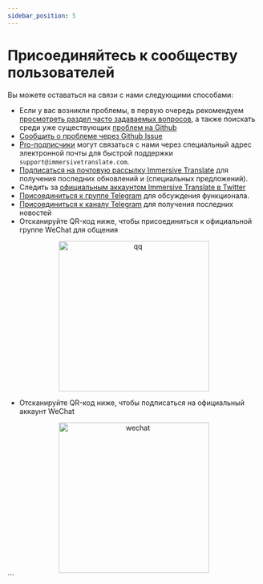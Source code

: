 ```yaml
---
sidebar_position: 5
---
```


# Присоединяйтесь к сообществу пользователей

Вы можете оставаться на связи с нами следующими способами:

- Если у вас возникли проблемы, в первую очередь рекомендуем [просмотреть раздел часто задаваемых вопросов](/docs/faq/), а также поискать среди уже существующих [проблем на Github](https://github.com/immersive-translate/immersive-translate/issues/)
- [Сообщить о проблеме через Github Issue](https://github.com/immersive-translate/immersive-translate/issues/)
- [Pro-подписчики](https://immersivetranslate.com/pricing/) могут связаться с нами через специальный адрес электронной почты для быстрой поддержки `support@immersivetranslate.com`.
- [Подписаться на почтовую рассылку Immersive Translate](https://immersivetranslate.substack.com/) для получения последних обновлений и (специальных предложений).
- Следить за [официальным аккаунтом Immersive Translate в Twitter](https://twitter.com/immersivetran)
- [Присоединиться к группе Telegram](https://t.me/+rq848Z09nehlOTgx) для обсуждения функционала.
- [Присоединиться к каналу Telegram](https://t.me/immersivetranslate) для получения последних новостей
- Отсканируйте QR-код ниже, чтобы присоединиться к официальной группе WeChat для общения

<div align="center">
<img src="https://s.immersivetranslate.com/static/official-static/assets/wechat-contact3.jpg" width="300" alt="qq"/>
</div>

- Отсканируйте QR-код ниже, чтобы подписаться на официальный аккаунт WeChat

<div align="center">
<img src="https://s.immersivetranslate.com/static/official-static/assets/wechat-qrcode.jpg" width="300" alt="wechat"/>
</div>
```

